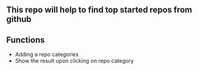 ## This repo will help to find top started repos from github

## Functions
<ul>
<li>Adding a repo categories</li>
<li>Show the result upon clicking on repo category</li>
</ul>
